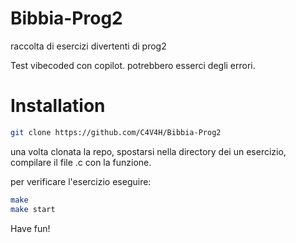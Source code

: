 # Bibbia-Prog2
raccolta di esercizi divertenti di prog2

Test vibecoded con copilot. potrebbero esserci degli errori.

# Installation

```bash
git clone https://github.com/C4V4H/Bibbia-Prog2
```

una volta clonata la repo, spostarsi nella directory dei un esercizio, compilare il file .c con la funzione.

per verificare l'esercizio eseguire:

```bash
make
make start

```

Have fun!
